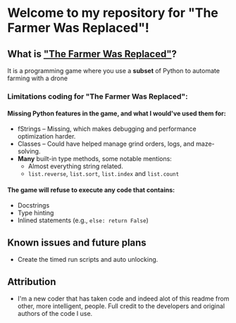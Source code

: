 # Welcome to my repository for "The Farmer Was Replaced"!
## What is ["The Farmer Was Replaced"](https://store.steampowered.com/app/2060160/The_Farmer_Was_Replaced/)?

It is a programming game where you use a **subset** of Python to automate farming with a drone
### Limitations coding for "The Farmer Was Replaced":
#### Missing Python features in the game, and what I would've used them for:
- fStrings – Missing, which makes debugging and performance optimization harder.
- Classes – Could have helped manage grind orders, logs, and maze-solving.
- __Many__ built-in type methods, some notable mentions:
  - Almost everything string related.
  - `list.reverse`, `list.sort`, `list.index` and `list.count`

#### The game will refuse to execute any code that contains:
- Docstrings
- Type hinting
- Inlined statements (e.g., `else: return False`)

## Known issues and future plans

- Create the timed run scripts and auto unlocking.

## Attribution
- I'm a new coder that has taken code and indeed alot of this readme from other, more intelligent, people. Full credit to the developers and original authors of the code I use. 
